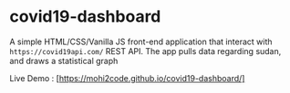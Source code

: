 # covid19-dashboard

A simple HTML/CSS/Vanilla JS front-end application that interact with ``https://covid19api.com/`` REST API.
The app pulls data regarding sudan, and draws a statistical graph

Live Demo : [https://mohi2code.github.io/covid19-dashboard/]
